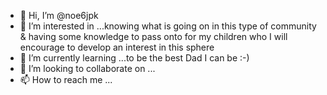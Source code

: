 - 👋 Hi, I’m @noe6jpk
- 👀 I’m interested in ...knowing what is going on in this type of community & having some knowledge to pass onto for my children who I will encourage to develop an interest in this sphere 
- 🌱 I’m currently learning ...to be the best Dad I can be :-)
- 💞️ I’m looking to collaborate on ...
- 📫 How to reach me ...

<!---
noe6jpk/noe6jpk is a ✨ special ✨ repository because its `README.md` (this file) appears on your GitHub profile.
You can click the Preview link to take a look at your changes.
--->
